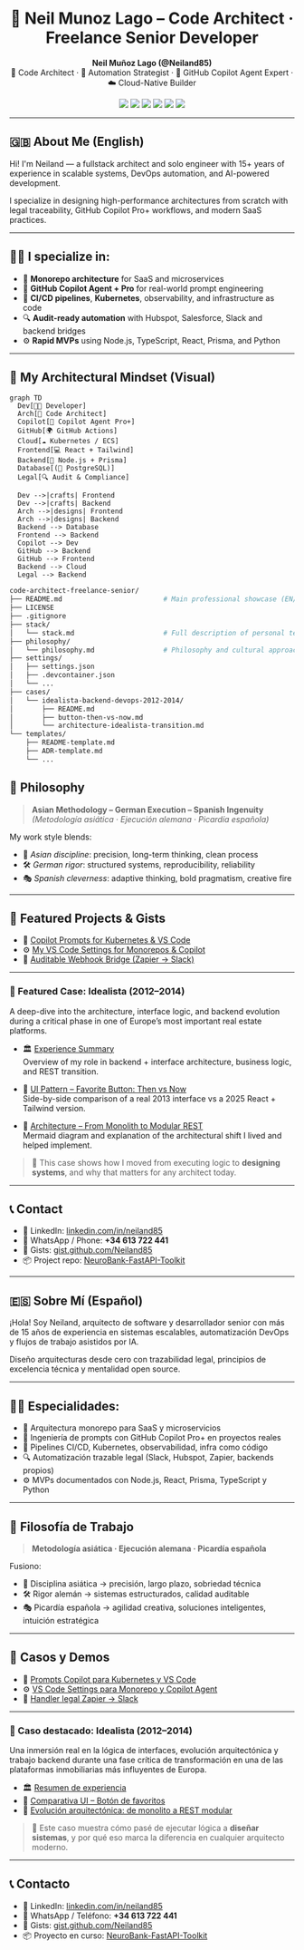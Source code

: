 <h1 align="center">🧠 Neil Munoz Lago – Code Architect · Freelance Senior Developer</h1>

<p align="center">
  <strong>Neil Muñoz Lago (@Neiland85)</strong><br>
  🧠 Code Architect · 🔁 Automation Strategist · 🤖 GitHub Copilot Agent Expert · ☁️ Cloud-Native Builder
</p>

<p align="center">
  <img src="https://img.shields.io/badge/GitHub_Copilot-Pro%2B-blue?logo=github" />
  <img src="https://img.shields.io/badge/Node.js-18.x-green?logo=node.js" />
  <img src="https://img.shields.io/badge/Kubernetes-1.27-blue?logo=kubernetes" />
  <img src="https://img.shields.io/badge/TypeScript-Strict-blue?logo=typescript" />
  <img src="https://img.shields.io/badge/DevOps-Automation-orange?logo=githubactions" />
  <img src="https://img.shields.io/badge/Monorepo-Enabled-success" />
</p>

---

## 🇬🇧 About Me (English)

Hi! I'm Neiland — a fullstack architect and solo engineer with 15+ years of experience in scalable systems, DevOps automation, and AI-powered development.

I specialize in designing high-performance architectures from scratch with legal traceability, GitHub Copilot Pro+ workflows, and modern SaaS practices.

---

## 👨‍💻 I specialize in:

- 🧱 **Monorepo architecture** for SaaS and microservices
- 🤖 **GitHub Copilot Agent + Pro** for real-world prompt engineering
- 🚢 **CI/CD pipelines**, **Kubernetes**, observability, and infrastructure as code
- 🔍 **Audit-ready automation** with Hubspot, Salesforce, Slack and backend bridges
- ⚙️ **Rapid MVPs** using Node.js, TypeScript, React, Prisma, and Python

---

## 🧠 My Architectural Mindset (Visual)

```mermaid
graph TD
  Dev[👨‍💻 Developer]
  Arch[🧱 Code Architect]
  Copilot[🤖 Copilot Agent Pro+]
  GitHub[🌍 GitHub Actions]
  Cloud[☁️ Kubernetes / ECS]
  Frontend[💻 React + Tailwind]
  Backend[🧪 Node.js + Prisma]
  Database[(🧾 PostgreSQL)]
  Legal[🔍 Audit & Compliance]

  Dev -->|crafts| Frontend
  Dev -->|crafts| Backend
  Arch -->|designs| Frontend
  Arch -->|designs| Backend
  Backend --> Database
  Frontend --> Backend
  Copilot --> Dev
  GitHub --> Backend
  GitHub --> Frontend
  Backend --> Cloud
  Legal --> Backend
```
```bash
code-architect-freelance-senior/
├── README.md                         # Main professional showcase (EN/ES)
├── LICENSE
├── .gitignore
├── stack/
│   └── stack.md                      # Full description of personal tech stack
├── philosophy/
│   └── philosophy.md                 # Philosophy and cultural approach
├── settings/
│   ├── settings.json
│   ├── .devcontainer.json
│   └── ...
├── cases/
│   └── idealista-backend-devops-2012-2014/
│       ├── README.md
│       ├── button-then-vs-now.md
│       └── architecture-idealista-transition.md
└── templates/
    ├── README-template.md
    ├── ADR-template.md
    └── ...
```

## 🧬 Philosophy

> **Asian Methodology – German Execution – Spanish Ingenuity**  
> _(Metodología asiática · Ejecución alemana · Picardía española)_

My work style blends:

- 🧘 *Asian discipline*: precision, long-term thinking, clean process  
- 🛠 *German rigor*: structured systems, reproducibility, reliability  
- 🎭 *Spanish cleverness*: adaptive thinking, bold pragmatism, creative fire

---

## 📂 Featured Projects & Gists

- 🧠 [Copilot Prompts for Kubernetes & VS Code](https://gist.github.com/Neiland85/2bd47ad2e4c962a0e61a4cb6e1073ed5)  
- ⚙️ [My VS Code Settings for Monorepos & Copilot](https://gist.github.com/Neiland85/8c87abae66c70fe43d08bf3006bdd541)  
- 🔁 [Auditable Webhook Bridge (Zapier → Slack)](https://gist.github.com/Neiland85/ea03236ecdfc5636e9706421b85e224b)

---

### 📂 Featured Case: **Idealista (2012–2014)**

A deep-dive into the architecture, interface logic, and backend evolution during a critical phase in one of Europe’s most important real estate platforms.

- 🏛️ [Experience Summary](https://github.com/Neiland85/Neiland85/blob/main/cases/idealista-backend-devops-2012-2014/README.md)  
  Overview of my role in backend + interface architecture, business logic, and REST transition.

- 🔘 [UI Pattern – Favorite Button: Then vs Now](https://github.com/Neiland85/Neiland85/blob/main/cases/idealista-backend-devops-2012-2014/button-then-vs-now.md)  
  Side-by-side comparison of a real 2013 interface vs a 2025 React + Tailwind version.

- 🧱 [Architecture – From Monolith to Modular REST](https://github.com/Neiland85/Neiland85/blob/main/cases/idealista-backend-devops-2012-2014/architecture-idealista-transition.md)  
  Mermaid diagram and explanation of the architectural shift I lived and helped implement.

> 🧠 This case shows how I moved from executing logic to **designing systems**, and why that matters for any architect today.

---

## 📞 Contact

- 📧 LinkedIn: [linkedin.com/in/neiland85](https://linkedin.com/in/neiland85)  
- 📱 WhatsApp / Phone: **+34 613 722 441**  
- 🧪 Gists: [gist.github.com/Neiland85](https://gist.github.com/Neiland85)  
- 📦 Project repo: [NeuroBank-FastAPI-Toolkit](https://github.com/Neiland85/NeuroBank-FastAPI-Toolkit)


---

## 🇪🇸 Sobre Mí (Español)

¡Hola! Soy Neiland, arquitecto de software y desarrollador senior con más de 15 años de experiencia en sistemas escalables, automatización DevOps y flujos de trabajo asistidos por IA.

Diseño arquitecturas desde cero con trazabilidad legal, principios de excelencia técnica y mentalidad open source.

---

## 👨‍💻 Especialidades:

- 🧱 Arquitectura monorepo para SaaS y microservicios
- 🤖 Ingeniería de prompts con GitHub Copilot Pro+ en proyectos reales
- 🚢 Pipelines CI/CD, Kubernetes, observabilidad, infra como código
- 🔍 Automatización trazable legal (Slack, Hubspot, Zapier, backends propios)
- ⚙️ MVPs documentados con Node.js, React, Prisma, TypeScript y Python

---

## 🧬 Filosofía de Trabajo

> **Metodología asiática · Ejecución alemana · Picardía española**

Fusiono:

- 🧘 Disciplina asiática → precisión, largo plazo, sobriedad técnica  
- 🛠 Rigor alemán → sistemas estructurados, calidad auditable  
- 🎭 Picardía española → agilidad creativa, soluciones inteligentes, intuición estratégica

---

## 📂 Casos y Demos

- 🧠 [Prompts Copilot para Kubernetes y VS Code](https://gist.github.com/Neiland85/2bd47ad2e4c962a0e61a4cb6e1073ed5)  
- ⚙️ [VS Code Settings para Monorepo y Copilot Agent](https://gist.github.com/Neiland85/8c87abae66c70fe43d08bf3006bdd541)  
- 🔁 [Handler legal Zapier → Slack](https://gist.github.com/Neiland85/ea03236ecdfc5636e9706421b85e224b)

---

### 📂 Caso destacado: **Idealista (2012–2014)**

Una inmersión real en la lógica de interfaces, evolución arquitectónica y trabajo backend durante una fase crítica de transformación en una de las plataformas inmobiliarias más influyentes de Europa.

- 🏛️ [Resumen de experiencia](https://github.com/Neiland85/Neiland85/blob/main/cases/idealista-backend-devops-2012-2014/README.md)  
- 🔘 [Comparativa UI – Botón de favoritos](https://github.com/Neiland85/Neiland85/blob/main/cases/idealista-backend-devops-2012-2014/button-then-vs-now.md)  
- 🧱 [Evolución arquitectónica: de monolito a REST modular](https://github.com/Neiland85/Neiland85/blob/main/cases/idealista-backend-devops-2012-2014/architecture-idealista-transition.md)

> 🧠 Este caso muestra cómo pasé de ejecutar lógica a **diseñar sistemas**, y por qué eso marca la diferencia en cualquier arquitecto moderno.

---

## 📞 Contacto

- 📧 LinkedIn: [linkedin.com/in/neiland85](https://linkedin.com/in/neiland85)  
- 📱 WhatsApp / Teléfono: **+34 613 722 441**  
- 🧪 Gists: [gist.github.com/Neiland85](https://gist.github.com/Neiland85)  
- 📦 Proyecto en curso: [NeuroBank-FastAPI-Toolkit](https://github.com/Neiland85/NeuroBank-FastAPI-Toolkit)
